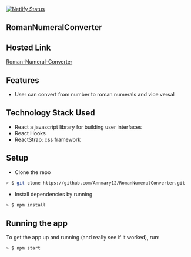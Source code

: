 [![Netlify Status](https://api.netlify.com/api/v1/badges/0e955077-abc2-48f3-b9ea-777718263eef/deploy-status)](https://app.netlify.com/sites/romannumeralsconverter/deploys)

## RomanNumeralConverter

## Hosted Link
[Roman-Numeral-Converter](https://romannumeralsconverter.netlify.com/)

## Features
* User can convert from number to roman numerals and vice versal

## Technology Stack Used
* React a javascript library for building user interfaces
* React Hooks
* ReactStrap: css framework


## Setup

* Clone the repo

```sh
> $ git clone https://github.com/Annmary12/RomanNumeralConverter.git
```

* Install dependencies by running

```sh
> $ npm install
```

## Running the app

To get the app up and running (and really see if it worked), run:

```sh
> $ npm start
```
